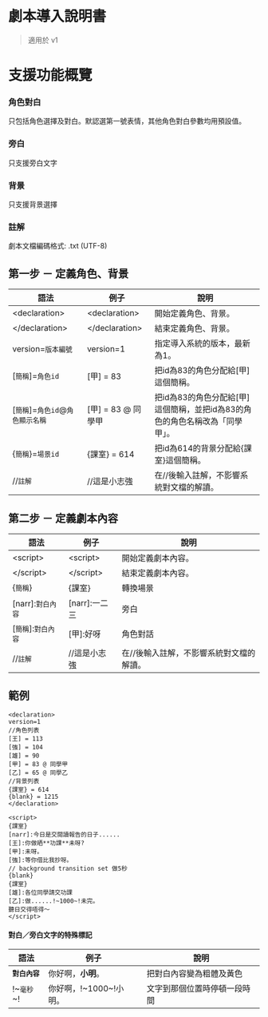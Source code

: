 # 劇本導入說明書
> 適用於 v1

# 支援功能概覽
### 角色對白
只包括角色選擇及對白。默認選第一號表情，其他角色對白參數均用預設值。
### 旁白
只支援旁白文字
### 背景
只支援背景選擇
### 註解
劇本文檔編碼格式: .txt (UTF-8)

## 第一步 － 定義角色、背景
語法|例子|說明
---|---|---------------------------
\<declaration\>|\<declaration\>|開始定義角色、背景。
\</declaration\>|\</declaration\>|結束定義角色、背景。
version=`版本編號`|version=1|指定導入系統的版本，最新為1。
[`簡稱`]=`角色id`|[甲] = 83|把id為83的角色分配給[甲]這個簡稱。
[`簡稱`]=`角色id`@`角色顯示名稱`|[甲] = 83 @ 同學甲|把id為83的角色分配給[甲]這個簡稱，並把id為83的角色的角色名稱改為「同學甲」。
{`簡稱`}=`場景id`|{課室} = 614|把id為614的背景分配給{課室}這個簡稱。
//`註解`|//這是小志強|在//後輸入註解，不影響系統對文檔的解讀。

## 第二步 － 定義劇本內容
語法|例子|說明
---|---|---------------------------
\<script\>|\<script\>|開始定義劇本內容。
\</script\>|\</script\>|結束定義劇本內容。
{`簡稱`}|{課室}|轉換場景
[narr]:`對白內容`|[narr]:一二三|旁白
[`簡稱`]:`對白內容`|[甲]:好呀|角色對話
//`註解`|//這是小志強|在//後輸入註解，不影響系統對文檔的解讀。

## 範例
```
<declaration>
version=1
//角色列表
[王] = 113
[強] = 104
[雄] = 90
[甲] = 83 @ 同學甲
[乙] = 65 @ 同學乙
//背景列表
{課室} = 614
{blank} = 1215
</declaration>

<script>
{課室}
[narr]:今日是交閱讀報告的日子......
[王]:你做晒**功課**未呀?
[甲]:未呀。
[強]:等你借比我抄呀。
// background transition set 做5秒
{blank}
{課室}
[雄]:各位同學請交功課
[乙]:做......!~1000~!未完。
聽日交得唔得～
</script>
```

#### 對白／旁白文字的特殊標記
語法|例子|說明
---|---|---------------------------
**`對白內容`**|你好啊，**小明**。|把對白內容變為粗體及黃色
!\~`毫秒`\~!|你好啊，!\~1000\~!小明。|文字到那個位置時停頓一段時間

